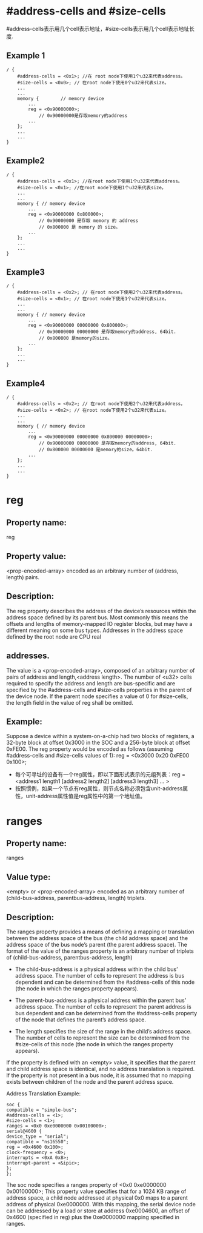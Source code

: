 # #address-cells and #size-cells

#address-cells表示用几个cell表示地址，#size-cells表示用几个cell表示地址长度.
## Example 1
```
/ {
    #address-cells = <0x1>; //在 root node下使用1个u32来代表address。
    #size-cells = <0x0>; // 在root node下使用0个u32来代表size。
    ...
    ...
    memory {        // memory device
        ...
        reg = <0x90000000>;
            // 0x90000000是存取memory的address
        ...
    };
    ...
    ...
}
```

## Example2

```
/ {
    #address-cells = <0x1>; //在root node下使用1个u32来代表address。
    #size-cells = <0x1>; //在root node下使用1个u32来代表size。
    ...
    ...
    memory { // memory device
        ...
        reg = <0x90000000 0x800000>;
            // 0x90000000 是存取 memory 的 address
            // 0x800000 是 memory 的 size。
        ...
    };
    ...
    ...
}
```

## Example3

```
/ {
    #address-cells = <0x2>; // 在root node下使用2个u32来代表address。
    #size-cells = <0x1>; // 在root node下使用1个u32来代表size。
    ...
    ...
    memory { // memory device
        ...
        reg = <0x90000000 00000000 0x800000>;
            // 0x90000000 00000000 是存取memory的address, 64bit.
            // 0x800000 是memory的size。
        ...
    };
    ...
    ...
}
```


## Example4

```
/ {
    #address-cells = <0x2>; // 在root node下使用2个u32来代表address。
    #size-cells = <0x2>; // 在root node下使用2个u32来代表size。
    ...
    ...
    memory { // memory device
        ...
        reg = <0x90000000 00000000 0x800000 00000000>;
            // 0x90000000 00000000 是存取memory的address, 64bit.
            // 0x800000 00000000 是memory的size。64bit.
        ...
    };
    ...
    ...
}
```

# reg

## Property name: 
reg

## Property value: 
\<prop-encoded-array\> encoded as an arbitrary number of (address, length) pairs.
    
## Description:
The reg property describes the address of the device’s resources within the address space defined by its parent bus. Most commonly this means the offsets and lengths of memory-mapped IO register blocks, but may have a different meaning on some bus types. Addresses in the address space defined by the root node are CPU real

## addresses.
The value is a \<prop-encoded-array\>, composed of an arbitrary number of pairs of address and length,\<address length\>. The number of \<u32\> cells required to specify the address and length are bus-specific and are specified by the #address-cells and #size-cells properties in the parent of the device node. If the parent node specifies a value of 0 for #size-cells, the length field in the value of reg shall be omitted.

## Example:
Suppose a device within a system-on-a-chip had two blocks of registers, a 32-byte block at offset 0x3000 in the SOC and a 256-byte block at offset 0xFE00. The reg property would be encoded as follows (assuming #address-cells and #size-cells values of 1):
    reg = \<0x3000 0x20 0xFE00 0x100\>;


+ 每个可寻址的设备有一个reg属性，即以下面形式表示的元组列表：reg = <address1 length1 [address2 length2] [address3 length3] … >
+ 按照惯例，如果一个节点有reg属性，则节点名称必须包含unit-address属性，unit-address属性值是reg属性中的第一个地址值。


# ranges

## Property name: 
ranges

## Value type: 
\<empty\> or \<prop-encoded-array\> encoded as an arbitrary number of (child-bus-address, parentbus-address, length) triplets.

## Description:
The ranges property provides a means of defining a mapping or translation between the address space of the bus (the child address space) and the address space of the bus node’s parent (the parent address space).
The format of the value of the ranges property is an arbitrary number of triplets of (child-bus-address, parentbus-address, length)
+ The child-bus-address is a physical address within the child bus’ address space. The number of cells to represent the address is bus dependent and can be determined from the #address-cells of this node (the node in which the ranges property appears).

+ The parent-bus-address is a physical address within the parent bus’ address space. The number of cells to represent the parent address is bus dependent and can be determined from the #address-cells property of the node that defines the parent’s address space.
+ The length specifies the size of the range in the child’s address space. The number of cells to represent the size can be determined from the #size-cells of this node (the node in which the ranges property appears).

If the property is defined with an \<empty\> value, it specifies that the parent and child address space is identical, and no address translation is required.
If the property is not present in a bus node, it is assumed that no mapping exists between children of the node and the parent address space.

Address Translation Example:
```
soc {
compatible = "simple-bus";
#address-cells = <1>;
#size-cells = <1>;
ranges = <0x0 0xe0000000 0x00100000>;
serial@4600 {
device_type = "serial";
compatible = "ns16550";
reg = <0x4600 0x100>;
clock-frequency = <0>;
interrupts = <0xA 0x8>;
interrupt-parent = <&ipic>;
};
};
```
The soc node specifies a ranges property of
    \<0x0 0xe0000000 0x00100000\>;
This property value specifies that for a 1024 KB range of address space, a child node addressed at physical 0x0 maps to a parent address of physical 0xe0000000. With this mapping, the serial device node can be addressed by a load or store at address 0xe0004600, an offset of 0x4600 (specified in reg) plus the 0xe0000000 mapping specified in ranges.
